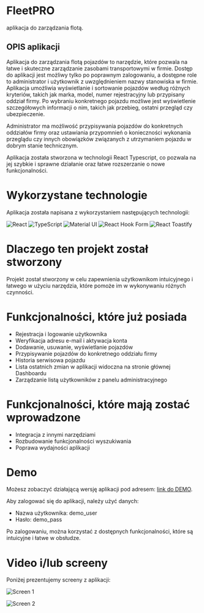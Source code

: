 # FleetPRO

aplikacja do zarządzania flotą.

## OPIS aplikacji

Aplikacja do zarządzania flotą pojazdów to narzędzie, które pozwala na łatwe i skuteczne zarządzanie zasobami transportowymi w firmie. Dostęp do aplikacji jest możliwy tylko po poprawnym zalogowaniu, a dostępne role to administrator i użytkownik z uwzględnieniem nazwy stanowiska w firmie.  
Aplikacja umożliwia wyświetlanie i sortowanie pojazdów według różnych kryteriów, takich jak marka, model, numer rejestracyjny lub przypisany oddział firmy. Po wybraniu konkretnego pojazdu możliwe jest wyświetlenie szczegółowych informacji o nim, takich jak przebieg, ostatni przegląd czy ubezpieczenie.

Administrator ma możliwość przypisywania pojazdów do konkretnych oddziałów firmy oraz ustawiania przypomnień o konieczności wykonania przeglądu czy innych obowiązków związanych z utrzymaniem pojazdu w dobrym stanie technicznym.

Aplikacja została stworzona w technologii React Typescript, co pozwala na jej szybkie i sprawne działanie oraz łatwe rozszerzanie o nowe funkcjonalności.


# Wykorzystane technologie

Aplikacja została napisana z wykorzystaniem następujących technologii:

![React](https://img.shields.io/badge/-React-blue?logo=react&logoColor=white&style=flat) ![TypeScript](https://img.shields.io/badge/-TypeScript-blue?logo=typescript&logoColor=white&style=flat) ![Material UI](https://img.shields.io/badge/-Material%20UI-blueviolet?logo=material-ui&logoColor=white&style=flat) ![React Hook Form](https://img.shields.io/badge/-React%20Hook%20Form-blue?logo=react&logoColor=white&style=flat) ![React Toastify](https://img.shields.io/badge/-React%20Toastify-ff69b4?logo=react&logoColor=white&style=flat)


# Dlaczego ten projekt został stworzony

Projekt został stworzony w celu zapewnienia użytkownikom intuicyjnego i łatwego w użyciu narzędzia, które pomoże im w wykonywaniu różnych czynności.

# Funkcjonalności, które już posiada

- Rejestracja i logowanie użytkownika
- Weryfikacja adresu e-mail i aktywacja konta
- Dodawanie, usuwanie, wyświetlanie pojazdów
- Przypisywanie pojazdów do konkretnego oddziału firmy
- Historia serwisowa pojazdu
- Lista ostatnich zmian w aplikacji widoczna na stronie głównej Dashboardu
- Zarządzanie listą użytkowników z panelu administracyjnego


# Funkcjonalności, które mają zostać wprowadzone

- Integracja z innymi narzędziami
- Rozbudowanie funkcjonalności wyszukiwania
- Poprawa wydajności aplikacji

# Demo

Możesz zobaczyć działającą wersję aplikacji pod adresem: [link do DEMO](https://project.dev-olczak.pl).

Aby zalogować się do aplikacji, należy użyć danych:

- Nazwa użytkownika: demo_user
- Hasło: demo_pass

Po zalogowaniu, można korzystać z dostępnych funkcjonalności, które są intuicyjne i łatwe w obsłudze.

# Video i/lub screeny

Poniżej prezentujemy screeny z aplikacji:

![Screen 1](/screens/screen1.png)

![Screen 2](/screens/screen2.png)

